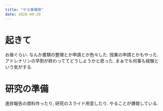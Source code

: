 ```yaml
---
title: "やる事爆発"
date: 2020-09-29
---
```


# 起きて
お昼ぐらい. なんか書類の整理とか申請とか色々した. 授業の申請とかもやった. アドレナリンの早割が終わっててどうしようかと思った. まぁでも何事も経験という気がする.

# 研究の準備
進捗報告の資料作ったり, 研究のスライド用意したり. やることが爆発している. 